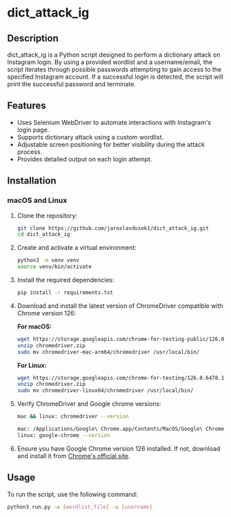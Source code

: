 # dict_attack_ig

## Description
dict_attack_ig is a Python script designed to perform a dictionary attack on Instagram login. By using a provided wordlist and a username/email, the script iterates through possible passwords attempting to gain access to the specified Instagram account. If a successful login is detected, the script will print the successful password and terminate.

## Features
- Uses Selenium WebDriver to automate interactions with Instagram's login page.
- Supports dictionary attack using a custom wordlist.
- Adjustable screen positioning for better visibility during the attack process.
- Provides detailed output on each login attempt.

## Installation

### macOS and Linux
1. Clone the repository:

    ```sh
    git clone https://github.com/jaroslavdusek1/dict_attack_ig.git
    cd dict_attack_ig
    ```

2. Create and activate a virtual environment:

    ```sh
    python3 -m venv venv
    source venv/bin/activate
    ```

3. Install the required dependencies:

    ```sh
    pip install -r requirements.txt
    ```

4. Download and install the latest version of ChromeDriver compatible with Chrome version 126:

    **For macOS:**

    ```sh
    wget https://storage.googleapis.com/chrome-for-testing-public/126.0.6478.126/mac-arm64/chromedriver-mac-arm64.zipzip -O chromedriver.zip
    unzip chromedriver.zip
    sudo mv chromedriver-mac-arm64/chromedriver /usr/local/bin/
    ```

    **For Linux:**

    ```sh
    wget https://storage.googleapis.com/chrome-for-testing/126.0.6478.126/linux64/chromedriver-linux64.zip -O chromedriver.zip
    unzip chromedriver.zip
    sudo mv chromedriver-linux64/chromedriver /usr/local/bin/
    ```

5. Verify ChromeDriver and Google chrome versions:

    ```sh
    mac && linux: chromedriver --version
    
    mac: /Applications/Google\ Chrome.app/Contents/MacOS/Google\ Chrome --version
    linux: google-chrome --version
    ```

6. Ensure you have Google Chrome version 126 installed. If not, download and install it from [Chrome's official site](https://www.google.com/chrome/).

## Usage

To run the script, use the following command:

```sh
python3 run.py -w [wordlist_file] -u [username]
